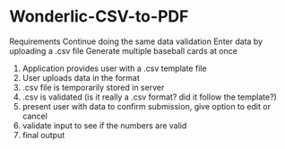 # Wonderlic-CSV-to-PDF

Requirements
Continue doing the same data validation
Enter data by uploading a .csv file
Generate multiple baseball cards at once

1. Application provides user with a .csv template file
2. User uploads data in the format
3. .csv file is temporarily stored in server
4. .csv is validated (is it really a .csv format? did it follow the template?)
5. present user with data to confirm submission, give option to edit or cancel
6. validate input to see if the numbers are valid
7. final output
